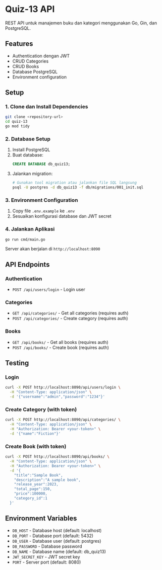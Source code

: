 # Quiz-13 API

REST API untuk manajemen buku dan kategori menggunakan Go, Gin, dan PostgreSQL.

## Features

- Authentication dengan JWT
- CRUD Categories
- CRUD Books
- Database PostgreSQL
- Environment configuration

## Setup

### 1. Clone dan Install Dependencies

```bash
git clone <repository-url>
cd quiz-13
go mod tidy
```

### 2. Database Setup

1. Install PostgreSQL
2. Buat database:
   ```sql
   CREATE DATABASE db_quiz13;
   ```
3. Jalankan migration:
   ```bash
   # Gunakan tool migration atau jalankan file SQL langsung
   psql -U postgres -d db_quiz13 -f db/migrations/001_init.sql
   ```

### 3. Environment Configuration

1. Copy file `.env.example` ke `.env`
2. Sesuaikan konfigurasi database dan JWT secret

### 4. Jalankan Aplikasi

```bash
go run cmd/main.go
```

Server akan berjalan di `http://localhost:8090`

## API Endpoints

### Authentication

- `POST /api/users/login` - Login user

### Categories

- `GET /api/categories/` - Get all categories (requires auth)
- `POST /api/categories/` - Create category (requires auth)

### Books

- `GET /api/books/` - Get all books (requires auth)
- `POST /api/books/` - Create book (requires auth)

## Testing

### Login

```bash
curl -X POST http://localhost:8090/api/users/login \
  -H "Content-Type: application/json" \
  -d '{"username":"admin","password":"1234"}'
```

### Create Category (with token)

```bash
curl -X POST http://localhost:8090/api/categories/ \
  -H "Content-Type: application/json" \
  -H "Authorization: Bearer <your-token>" \
  -d '{"name":"Fiction"}'
```

### Create Book (with token)

```bash
curl -X POST http://localhost:8090/api/books/ \
  -H "Content-Type: application/json" \
  -H "Authorization: Bearer <your-token>" \
  -d '{
    "title":"Sample Book",
    "description":"A sample book",
    "release_year":2023,
    "total_page":150,
    "price":100000,
    "category_id":1
  }'
```

## Environment Variables

- `DB_HOST` - Database host (default: localhost)
- `DB_PORT` - Database port (default: 5432)
- `DB_USER` - Database user (default: postgres)
- `DB_PASSWORD` - Database password
- `DB_NAME` - Database name (default: db_quiz13)
- `JWT_SECRET_KEY` - JWT secret key
- `PORT` - Server port (default: 8080)

<!-- testing -->
